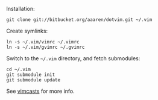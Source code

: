 Installation:

    git clone git://bitbucket.org/aaaren/dotvim.git ~/.vim

Create symlinks:

    ln -s ~/.vim/vimrc ~/.vimrc
    ln -s ~/.vim/gvimrc ~/.gvimrc

Switch to the `~/.vim` directory, and fetch submodules:

    cd ~/.vim
    git submodule init
    git submodule update

See [vimcasts][] for more info.

[vimcasts]: http://vimcasts.org/episodes/synchronizing-plugins-with-git-submodules-and-pathogen/
